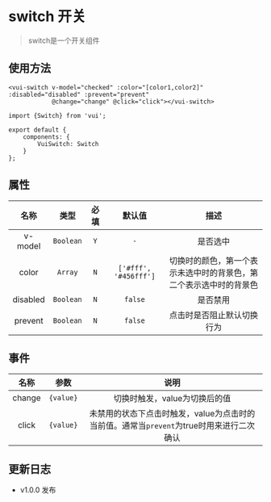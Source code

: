 # switch 开关

> switch是一个开关组件

## 使用方法

```
<vui-switch v-model="checked" :color="[color1,color2]" :disabled="disabled" :prevent="prevent"
            @change="change" @click="click"></vui-switch>
```

```
import {Switch} from 'vui';

export default {
    components: {
        VuiSwitch: Switch
    }
};
```

## 属性

名称|类型|必填|默认值|描述
:-:|:-:|:-:|:-:|:-:
v-model|`Boolean`|`Y`|`-`|是否选中
color|`Array`|`N`|`['#fff', '#456fff']`|切换时的颜色，第一个表示未选中时的背景色，第二个表示选中时的背景色
disabled|`Boolean`|`N`|`false`|是否禁用
prevent|`Boolean`|`N`|`false`|点击时是否阻止默认切换行为

## 事件

名称|参数|说明
:-:|:-:|:-:
change|`{value}`|切换时触发，value为切换后的值
click|`{value}`|未禁用的状态下点击时触发，value为点击时的当前值。通常当`prevent`为true时用来进行二次确认

## 更新日志

* v1.0.0 发布
